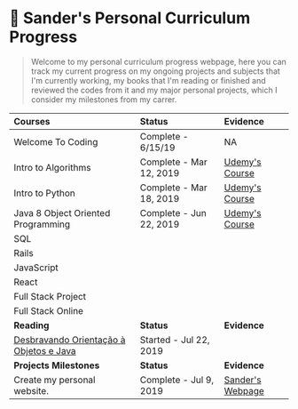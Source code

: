 # :star2: Sander's Personal Curriculum Progress

> Welcome to my personal curriculum progress webpage, here you can track my current progress on my ongoing projects and subjects that I'm currently working, my books that I'm reading or finished and reviewed the codes from it and my major personal projects, which I consider my milestones from my carrer.

| **Courses**                                                                                        | **Status**             | **Evidence**                                                                     |
| :--------------------------------------------------------------------------------------------- | :----------------- | :--------------------------------------------------------------------------- |
| Welcome To Coding                                                                              | Complete - 6/15/19 | NA                                                                           |
| Intro to Algorithms                                                                       | Complete - Mar 12, 2019 | [Udemy's Course](https://github.com/sanderdsz/algoritmos-java-basicos) |
| Intro to Python                                                                           | Complete - Mar 18, 2019  | [Udemy's Course](https://www.udemy.com/certificate/UC-SCZIIOUZ/) |
| Java 8 Object Oriented Programming                                                        | Complete - Jun 22, 2019  | [Udemy's Course](https://github.com/sanderdsz/yard-version-1.0) |
| SQL                                                                                            |                    |                  |
| Rails                                                                                          |                    |                  |
| JavaScript                                                                                     |                    |                  |
| React                                                                                          |                    |                  |
| Full Stack Project                                                                             |                    |                  |
| Full Stack Online                                                                              |                    |                  |
| **Reading**                                                                                    | **Status**         | **Evidence**     |
| [Desbravando Orientação à Objetos e Java](https://www.casadocodigo.com.br/products/livro-orientacao-objetos-java) | Started - Jul 22, 2019 |    
| **Projects Milestones**                                                                        | **Status**         | **Evidence**     |
| Create my personal website.                                                                    | Complete - Jul 9, 2019 | [Sander's Webpage](https://www.sanderdsz.github.io) |     
